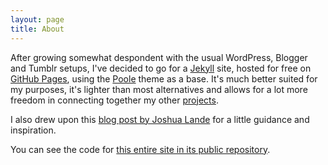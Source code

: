 ```yaml
---
layout: page
title: About
---
```


After growing somewhat despondent with the usual WordPress, Blogger and Tumblr setups, I've decided to go for a [Jekyll](http://jekyllrb.com) site, hosted for free on [GitHub Pages](https://pages.github.com), using the [Poole](https://github.com/poole/poole) theme as a base. It's much better suited for my purposes, it's lighter than most alternatives and allows for a lot more freedom in connecting together my other [projects](/projects).

I also drew upon this [blog post by Joshua Lande](http://joshualande.com/jekyll-github-pages-poole/) for a little guidance and inspiration.

You can see the code for [this entire site in its public repository](https://github.com/whereof-thereof/whereof-thereof.github.io/).